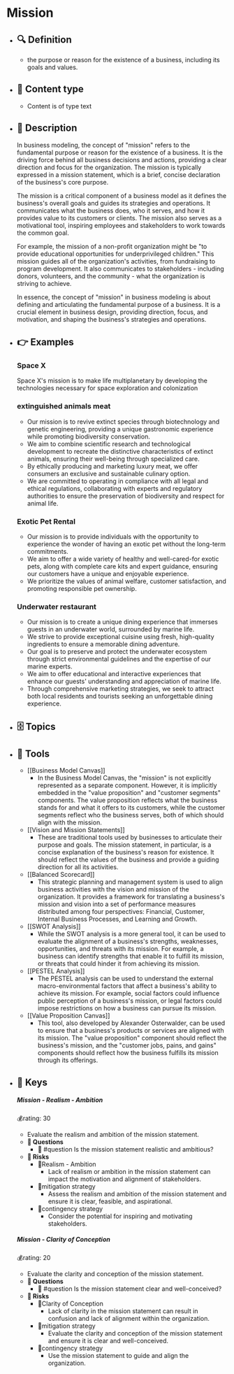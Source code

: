 # Mission
- ## 🔍 Definition
  - the purpose or reason for the existence of a business, including its goals and values.
- ## 📰 Content type 
  - Content is of type text
- ## 📖 Description
  In business modeling, the concept of "mission" refers to the fundamental purpose or reason for the existence of a business. It is the driving force behind all business decisions and actions, providing a clear direction and focus for the organization. The mission is typically expressed in a mission statement, which is a brief, concise declaration of the business's core purpose.
  
  The mission is a critical component of a business model as it defines the business's overall goals and guides its strategies and operations. It communicates what the business does, who it serves, and how it provides value to its customers or clients. The mission also serves as a motivational tool, inspiring employees and stakeholders to work towards the common goal.
  
  For example, the mission of a non-profit organization might be "to provide educational opportunities for underprivileged children." This mission guides all of the organization's activities, from fundraising to program development. It also communicates to stakeholders - including donors, volunteers, and the community - what the organization is striving to achieve.
  
  In essence, the concept of "mission" in business modeling is about defining and articulating the fundamental purpose of a business. It is a crucial element in business design, providing direction, focus, and motivation, and shaping the business's strategies and operations.
- ## 👉 Examples
  ### Space X
  Space X's mission is to make life multiplanetary by developing the technologies necessary for space exploration and colonization
  ### 
  
  ### extinguished animals meat
  - Our mission is to revive extinct species through biotechnology and genetic engineering, providing a unique gastronomic experience while promoting biodiversity conservation.
  - We aim to combine scientific research and technological development to recreate the distinctive characteristics of extinct animals, ensuring their well-being through specialized care.
  - By ethically producing and marketing luxury meat, we offer consumers an exclusive and sustainable culinary option.
  - We are committed to operating in compliance with all legal and ethical regulations, collaborating with experts and regulatory authorities to ensure the preservation of biodiversity and respect for animal life.
  ### Exotic Pet Rental
  - Our mission is to provide individuals with the opportunity to experience the wonder of having an exotic pet without the long-term commitments.
  - We aim to offer a wide variety of healthy and well-cared-for exotic pets, along with complete care kits and expert guidance, ensuring our customers have a unique and enjoyable experience.
  - We prioritize the values of animal welfare, customer satisfaction, and promoting responsible pet ownership.
  ### Underwater restaurant
  - Our mission is to create a unique dining experience that immerses guests in an underwater world, surrounded by marine life.
  - We strive to provide exceptional cuisine using fresh, high-quality ingredients to ensure a memorable dining adventure.
  - Our goal is to preserve and protect the underwater ecosystem through strict environmental guidelines and the expertise of our marine experts.
  - We aim to offer educational and interactive experiences that enhance our guests' understanding and appreciation of marine life.
  - Through comprehensive marketing strategies, we seek to attract both local residents and tourists seeking an unforgettable dining experience.
- ## 🗄️ Topics
  
- ## 🧰 Tools
  - [[Business Model Canvas]]
    - In the Business Model Canvas, the "mission" is not explicitly represented as a separate component. However, it is implicitly embedded in the "value proposition" and "customer segments" components. The value proposition reflects what the business stands for and what it offers to its customers, while the customer segments reflect who the business serves, both of which should align with the mission.
  - [[Vision and Mission Statements]]
    - These are traditional tools used by businesses to articulate their purpose and goals. The mission statement, in particular, is a concise explanation of the business's reason for existence. It should reflect the values of the business and provide a guiding direction for all its activities.
  - [[Balanced Scorecard]]
    - This strategic planning and management system is used to align business activities with the vision and mission of the organization. It provides a framework for translating a business's mission and vision into a set of performance measures distributed among four perspectives: Financial, Customer, Internal Business Processes, and Learning and Growth.
  - [[SWOT Analysis]]
    - While the SWOT analysis is a more general tool, it can be used to evaluate the alignment of a business's strengths, weaknesses, opportunities, and threats with its mission. For example, a business can identify strengths that enable it to fulfill its mission, or threats that could hinder it from achieving its mission.
  - [[PESTEL Analysis]]
    - The PESTEL analysis can be used to understand the external macro-environmental factors that affect a business's ability to achieve its mission. For example, social factors could influence public perception of a business's mission, or legal factors could impose restrictions on how a business can pursue its mission.
  - [[Value Proposition Canvas]]
    - This tool, also developed by Alexander Osterwalder, can be used to ensure that a business's products or services are aligned with its mission. The "value proposition" component should reflect the business's mission, and the "customer jobs, pains, and gains" components should reflect how the business fulfills its mission through its offerings.
- ## 🔑 Keys
  ##### Mission - Realism - Ambition
  💰rating: 30
  - Evaluate the realism and ambition of the mission statement.
  - **💭 Questions**
    - 💭 #question Is the mission statement realistic and ambitious?
  - **🚨 Risks**
    - 🚨Realism - Ambition
      - Lack of realism or ambition in the mission statement can impact the motivation and alignment of stakeholders.
    - 🚨mitigation strategy
      - Assess the realism and ambition of the mission statement and ensure it is clear, feasible, and aspirational.
    - 🚨contingency strategy
      - Consider the potential for inspiring and motivating stakeholders.
  
  
  ##### Mission - Clarity of Conception
  💰rating: 20
  - Evaluate the clarity and conception of the mission statement.
  - **💭 Questions**
    - 💭 #question Is the mission statement clear and well-conceived?
  - **🚨 Risks**
    - 🚨Clarity of Conception
      - Lack of clarity in the mission statement can result in confusion and lack of alignment within the organization.
    - 🚨mitigation strategy
      - Evaluate the clarity and conception of the mission statement and ensure it is clear and well-conceived.
    - 🚨contingency strategy
      - Use the mission statement to guide and align the organization.
  
  
